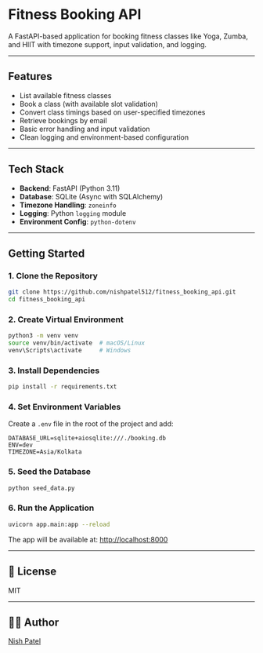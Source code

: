 # Fitness Booking API

A FastAPI-based application for booking fitness classes like Yoga, Zumba, and HIIT with timezone support, input validation, and logging.

---

## Features

- List available fitness classes
- Book a class (with available slot validation)
- Convert class timings based on user-specified timezones
- Retrieve bookings by email
- Basic error handling and input validation
- Clean logging and environment-based configuration

---

## Tech Stack

- **Backend**: FastAPI (Python 3.11)
- **Database**: SQLite (Async with SQLAlchemy)
- **Timezone Handling**: `zoneinfo`
- **Logging**: Python `logging` module
- **Environment Config**: `python-dotenv`

---

## Getting Started

### 1. Clone the Repository

```bash
git clone https://github.com/nishpatel512/fitness_booking_api.git
cd fitness_booking_api
````

### 2. Create Virtual Environment

```bash
python3 -m venv venv
source venv/bin/activate  # macOS/Linux
venv\Scripts\activate     # Windows
```

### 3. Install Dependencies

```bash
pip install -r requirements.txt
```

### 4. Set Environment Variables

Create a `.env` file in the root of the project and add:

```env
DATABASE_URL=sqlite+aiosqlite:///./booking.db
ENV=dev
TIMEZONE=Asia/Kolkata
```

### 5. Seed the Database

```bash
python seed_data.py
```

### 6. Run the Application

```bash
uvicorn app.main:app --reload
```

The app will be available at: [http://localhost:8000](http://localhost:8000)

---

## 📄 License

MIT

---

## 👨‍💻 Author

[Nish Patel](https://github.com/nishpatel512)
